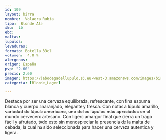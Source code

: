 ```yaml
--- 
id: 109
layout: birra
nombre:  Volaera Rubia
tipo:  Blonde Ale
ibu:  10
ebc:
maltas: 
lupulos: 
levaduras: 
formato: Botella 33cl
volumen:  4.8 %
alergenos: 
origen: España
pvp: "2.60"
precio: 2.60
imagen: https://labodegadellupulo.s3.eu-west-3.amazonaws.com/images/birras/volaerarubia.jpg
categoria: [Blonde_Lager]

---
```

Destaca por ser una cerveza equilibrada, refrescante, con fina espuma blanca y cuerpo anaranjado, elegante y fresca. Con notas a lúpulo amarillo, variedad de lúpulo americano, uno de los lúpulos más apreciados en el mundo cervecero artesano. Con ligero amargor final que cierra un trago fácil y afrutado, todo esto sin menospreciar la presencia de la malta de cebada, la cual ha sido seleccionada para hacer una cerveza autentica y ligera.













